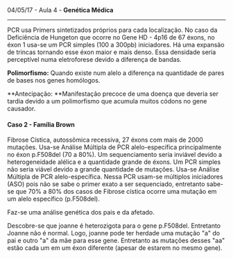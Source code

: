 04/05/17 - Aula 4 - **Genética Médica**

---

PCR usa Primers sintetizados próprios para cada localização. No caso da Deficiência de Hungeton que ocorre no Gene HD - 4p16 de 67 éxons, no éxon 1 usa-se um PCR simples \(100 a 300pb\) iniciadores. Há uma expansão de trincas tornando esse éxon maior e mais denso. Essa densidade seria perceptível numa eletroforese devido a diferença de bandas.

**Polimorfismo:** Quando existe num alelo a diferença  na quantidade de pares de bases nos genes homólogos.

**Antecipação: **Manifestação precoce de uma doença que deveria ser tardia devido a um polimorfismo que acumula muitos códons no gene causador.

#### Caso 2 - Família Brown

Fibrose Cística, autossômica recessiva, 27 éxons com mais de 2000 mutações. Usa-se Análise Múltipla de PCR alelo-específica principalmente no éxon p.F508del \(70 a 80%\). Um sequenciamento seria inviável devido a heterogeneidade alélica e a quantidade grande de éxons. Um PCR simples não seria viável devido a grande quantidade de mutações. Usa-se Análise Múltipla de PCR alelo-específica. Nessa PCR usam-se múltiplos iniciadores \(ASO\) pois não se sabe o primer exato a ser sequenciado, entretanto sabe-se que 70% a 80% dos casos de Fibrose cística ocorre uma mutação em um alelo específico \(p.F508del\).

Faz-se uma análise genética dos pais e da afetado.

Descobre-se que joanne é heterozigota para o gene p.F508del. Entretanto Joanne não é normal. Logo, joanne pode ter herdade uma mutação "a" do pai e outro "a" da mãe para esse gene. Entretanto as mutações desses "aa" estão cada um em um éxon diferente \(apesar de estarem no mesmo gene\).

